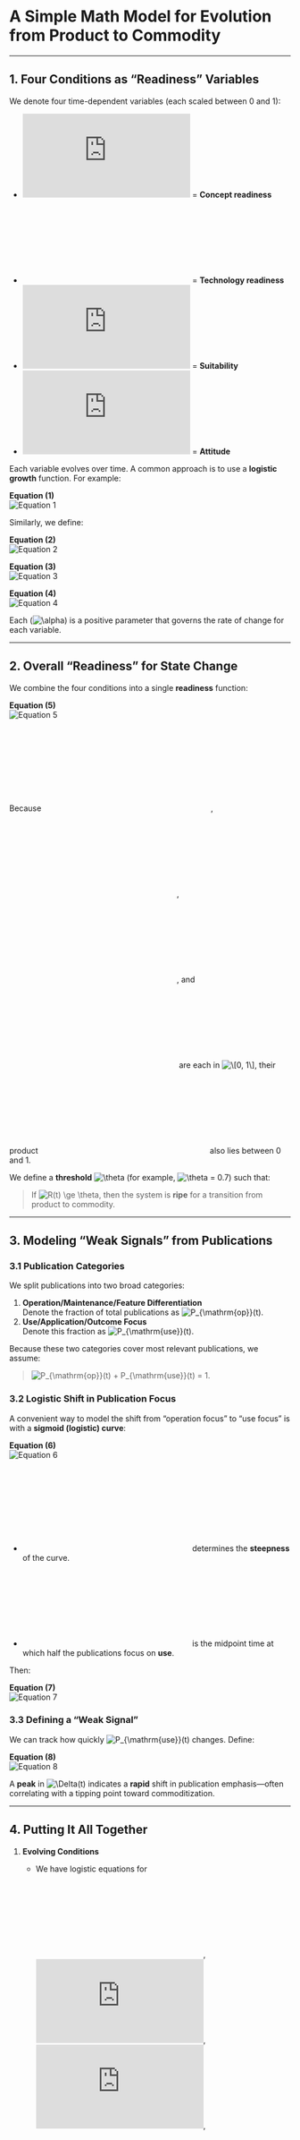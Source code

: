# A Simple Math Model for Evolution from Product to Commodity

---

## 1. Four Conditions as “Readiness” Variables

We denote four time-dependent variables (each scaled between 0 and 1):

- ![C(t)](https://latex.codecogs.com/svg.latex?C(t)) = **Concept readiness**  
- ![T(t)](https://latex.codecogs.com/svg.latex?T(t)) = **Technology readiness**  
- ![S(t)](https://latex.codecogs.com/svg.latex?S(t)) = **Suitability**  
- ![A(t)](https://latex.codecogs.com/svg.latex?A(t)) = **Attitude**

Each variable evolves over time. A common approach is to use a **logistic growth** function. For example:

**Equation (1)**  
![Equation 1](https://latex.codecogs.com/png.latex?\dpi{110}\frac{dC}{dt}%20=%20\alpha_{C}C(t)\bigl(1%20-%20C(t)\bigr))

Similarly, we define:

**Equation (2)**  
![Equation 2](https://latex.codecogs.com/png.latex?\dpi{110}\frac{dT}{dt}%20=%20\alpha_{T}T(t)\bigl(1%20-%20T(t)\bigr))

**Equation (3)**  
![Equation 3](https://latex.codecogs.com/png.latex?\dpi{110}\frac{dS}{dt}%20=%20\alpha_{S}S(t)\bigl(1%20-%20S(t)\bigr))

**Equation (4)**  
![Equation 4](https://latex.codecogs.com/png.latex?\dpi{110}\frac{dA}{dt}%20=%20\alpha_{A}A(t)\bigl(1%20-%20A(t)\bigr))

Each (![ \alpha ](https://latex.codecogs.com/svg.latex?\alpha)) is a positive parameter that governs the rate of change for each variable.

---

## 2. Overall “Readiness” for State Change

We combine the four conditions into a single **readiness** function:

**Equation (5)**  
![Equation 5](https://latex.codecogs.com/png.latex?\dpi{110}R(t)%20=%20C(t)T(t)S(t)A(t))

Because ![C(t)](https://latex.codecogs.com/svg.latex?C(t)), ![T(t)](https://latex.codecogs.com/svg.latex?T(t)), ![S(t)](https://latex.codecogs.com/svg.latex?S(t)), and ![A(t)](https://latex.codecogs.com/svg.latex?A(t)) are each in ![\\[0, 1\\]](https://latex.codecogs.com/svg.latex?[0,1]), their product ![R(t)](https://latex.codecogs.com/svg.latex?R(t)) also lies between 0 and 1.

We define a **threshold** ![\theta](https://latex.codecogs.com/svg.latex?\theta) (for example, ![\theta = 0.7](https://latex.codecogs.com/svg.latex?\theta%20=%200.7)) such that:

> If ![R(t) \ge \theta](https://latex.codecogs.com/svg.latex?R(t)%20\ge%20\theta), then the system is **ripe** for a transition from product to commodity.

---

## 3. Modeling “Weak Signals” from Publications

### 3.1 Publication Categories

We split publications into two broad categories:

1. **Operation/Maintenance/Feature Differentiation**  
   Denote the fraction of total publications as ![P_{\mathrm{op}}(t)](https://latex.codecogs.com/svg.latex?P_{\mathrm{op}}(t)).  
2. **Use/Application/Outcome Focus**  
   Denote this fraction as ![P_{\mathrm{use}}(t)](https://latex.codecogs.com/svg.latex?P_{\mathrm{use}}(t)).

Because these two categories cover most relevant publications, we assume:

> ![P_{\mathrm{op}}(t) + P_{\mathrm{use}}(t) = 1](https://latex.codecogs.com/svg.latex?P_{\mathrm{op}}(t)%20+%20P_{\mathrm{use}}(t)%20=%201).

### 3.2 Logistic Shift in Publication Focus

A convenient way to model the shift from “operation focus” to “use focus” is with a **sigmoid (logistic) curve**:

**Equation (6)**  
![Equation 6](https://latex.codecogs.com/png.latex?\dpi{110}P_{\mathrm{use}}(t)%20=%20\frac{1}{1+e^{-k\bigl(t-t_{0}\bigr)}})

- ![k > 0](https://latex.codecogs.com/svg.latex?k%20%3E%200) determines the **steepness** of the curve.  
- ![t_0](https://latex.codecogs.com/svg.latex?t_0) is the midpoint time at which half the publications focus on **use**.

Then:

**Equation (7)**  
![Equation 7](https://latex.codecogs.com/png.latex?\dpi{110}P_{\mathrm{op}}(t)%20=%201%20-%20P_{\mathrm{use}}(t))


### 3.3 Defining a “Weak Signal”

We can track how quickly ![P_{\mathrm{use}}(t)](https://latex.codecogs.com/svg.latex?P_{\mathrm{use}}(t)) changes. Define:

**Equation (8)**  
![Equation 8](https://latex.codecogs.com/png.latex?\dpi{110}\Delta(t)%20=%20\frac{d}{dt}\bigl[P_{\mathrm{use}}(t)\bigr])

A **peak** in ![\Delta(t)](https://latex.codecogs.com/svg.latex?\Delta(t)) indicates a **rapid** shift in publication emphasis—often correlating with a tipping point toward commoditization.

---

## 4. Putting It All Together

1. **Evolving Conditions**  
   - We have logistic equations for ![C(t)](https://latex.codecogs.com/svg.latex?C(t)), ![T(t)](https://latex.codecogs.com/svg.latex?T(t)), ![S(t)](https://latex.codecogs.com/svg.latex?S(t)), ![A(t)](https://latex.codecogs.com/svg.latex?A(t)).  
   - Their product ![R(t)](https://latex.codecogs.com/svg.latex?R(t)) must exceed some threshold ![\theta](https://latex.codecogs.com/svg.latex?\theta).

2. **Publication Data**  
   - ![P_{\mathrm{use}}(t)](https://latex.codecogs.com/svg.latex?P_{\mathrm{use}}(t)) transitions from near 0 to near 1 as the conversation shifts.  
   - A large spike in ![\Delta(t)](https://latex.codecogs.com/svg.latex?\Delta(t)) is a “weak signal” that we are nearing commoditization.

3. **Interpreting the Model**  
   - The moment ![R(t) \ge \theta](https://latex.codecogs.com/svg.latex?R(t)%20\ge%20\theta) can be considered the **theoretical** readiness point.  
   - Observing a surge in **use-focused** publications suggests the market is **practically** ready.

---

## 5. Example Scenario (Hypothetical Numbers)

1. **Initial Conditions**  
   - ![C(0)=0.2](https://latex.codecogs.com/svg.latex?C(0)%3D0.2), ![T(0)=0.3](https://latex.codecogs.com/svg.latex?T(0)%3D0.3), ![S(0)=0.5](https://latex.codecogs.com/svg.latex?S(0)%3D0.5), ![A(0)=0.2](https://latex.codecogs.com/svg.latex?A(0)%3D0.2).  
   - ![\alpha_C = 0.1](https://latex.codecogs.com/svg.latex?\alpha_C%20=%200.1), ![\alpha_T = 0.15](https://latex.codecogs.com/svg.latex?\alpha_T%20=%200.15), ![\alpha_S = 0.08](https://latex.codecogs.com/svg.latex?\alpha_S%20=%200.08), ![\alpha_A = 0.12](https://latex.codecogs.com/svg.latex?\alpha_A%20=%200.12).  
   - Threshold ![\theta = 0.7](https://latex.codecogs.com/svg.latex?\theta%20=%200.7).

2. **Publication Curve**  
   - ![k = 0.8](https://latex.codecogs.com/svg.latex?k%20=%200.8), ![t_0 = 10](https://latex.codecogs.com/svg.latex?t_0%20=%2010).  
   - This means that around ![t=10](https://latex.codecogs.com/svg.latex?t=10), half of the publications are about **use**.

3. **Simulation Outcome**  
   - Numerically solving the logistic equations might show ![R(t)](https://latex.codecogs.com/svg.latex?R(t)) crossing ![0.7](https://latex.codecogs.com/svg.latex?0.7) at ![t \approx 9.5](https://latex.codecogs.com/svg.latex?t%20\approx%209.5).  
   - Around the same time, ![P_{\mathrm{use}}(t)](https://latex.codecogs.com/svg.latex?P_{\mathrm{use}}(t)) surpasses 50%, indicating a major **market shift**.

---

## 6. Extensions and Practical Use

- **Coupled Equations**  
  If, for instance, an increase in **Technology readiness** (![T](https://latex.codecogs.com/svg.latex?T)) directly boosts **Attitude** (![A](https://latex.codecogs.com/svg.latex?A)), we could couple those differential equations.

- **Empirical Data**  
  One could gather real-world data (e.g., actual publication counts, usage statistics) to calibrate the model parameters.

- **Strategic Insight**  
  - Detecting when ![P_{\mathrm{use}}(t)](https://latex.codecogs.com/svg.latex?P_{\mathrm{use}}(t)) rises sharply helps anticipate commoditization.  
  - Knowing ![R(t)](https://latex.codecogs.com/svg.latex?R(t)) is nearing ![\theta](https://latex.codecogs.com/svg.latex?\theta) warns you to **pivot** or adjust business models.

---

### Final Note

This math model is intentionally **simplified**, as real-world technology transitions can be more complex. Nevertheless, the framework demonstrates a **mechanistic** way to capture:

1. The **four “readiness” conditions** (concept, technology, suitability, attitude).  
2. **Weak signals** (publication shifts) as early indicators of a state change from **product** to **commodity**.
